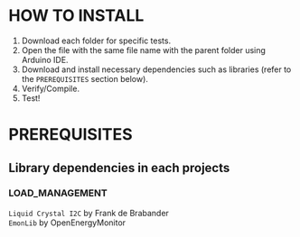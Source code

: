 # HOW TO INSTALL
1. Download each folder for specific tests.
2. Open the file with the same file name with the parent folder using Arduino IDE.
3. Download and install necessary dependencies such as libraries (refer to the `PREREQUISITES` section below).
4. Verify/Compile.
5. Test!

# PREREQUISITES
## Library dependencies in each projects
### LOAD_MANAGEMENT
`Liquid Crystal I2C` by Frank de Brabander <br>
`EmonLib` by OpenEnergyMonitor